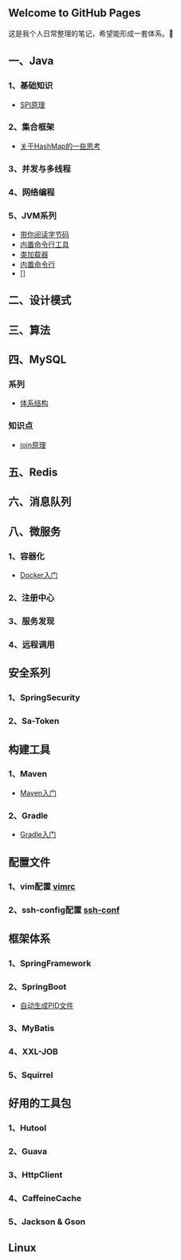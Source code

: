 ## Welcome to GitHub Pages

这是我个人日常整理的笔记，希望能形成一套体系。👊

## 一、Java
### 1、基础知识
- [SPI原理](./Java/基础知识/SPI原理.md)

### 2、集合框架
- [关于HashMap的一些思考](./Java/集合框架/关于HashMap的一些思考.md)

### 3、并发与多线程
### 4、网络编程
### 5、JVM系列
- [带你阅读字节码](./Java/JVM/带你阅读字节码.md)
- [内置命令行工具](./Java/JVM/内置命令行工具.md)
- [类加载器](./Java/JVM/类加载器.md)
- [内置命令行](./Java/JVM/内置命令行工具.md)
- []

## 二、设计模式

## 三、算法

## 四、MySQL
### 系列
- [体系结构](./MySQL/系列/1、体系结构.md)

### 知识点
- [join原理](./MySQL/join算法原理.md)

## 五、Redis

## 六、消息队列

## 八、微服务
### 1、容器化
- [Docker入门](./微服务/容器化/Docker入门.md)

### 2、注册中心
### 3、服务发现
### 4、远程调用

## 安全系列
### 1、SpringSecurity
### 2、Sa-Token

## 构建工具
### 1、Maven
- [Maven入门](./构建工具/Maven入门.md)

### 2、Gradle
- [Gradle入门](./构建工具/Gradle入门.md)

## 配置文件
### 1、vim配置 [vimrc](./配置文件/vimrc.md)
### 2、ssh-config配置 [ssh-conf](./配置文件/ssh-config.md)

## 框架体系
### 1、SpringFramework
### 2、SpringBoot
- [自动生成PID文件](./SpringBoot/自动生成PID文件.md)

### 3、MyBatis
### 4、XXL-JOB
### 5、Squirrel

## 好用的工具包
### 1、Hutool
### 2、Guava
### 3、HttpClient
### 4、CaffeineCache
### 5、Jackson & Gson

## Linux
